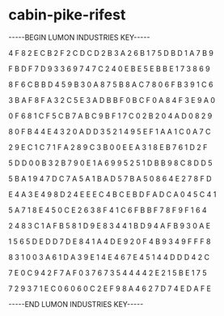 # cabin-pike-rifest

-----BEGIN LUMON INDUSTRIES KEY-----

4 F 8 2 E C B 2 F 2 C D C D 2 B 3 A 2 6 B 1 7 5 D B D 1 A 7 B 9

F B D F 7 D 9 3 3 6 9 7 4 7 C 2 4 0 E B E 5 E B B E 1 7 3 8 6 9

8 F 6 C B B D 4 5 9 B 3 0 A 8 7 5 B 8 A C 7 8 0 6 F B 3 9 1 C 6

3 B A F 8 F A 3 2 C 5 E 3 A D B B F 0 B C F 0 A 8 4 F 3 E 9 A 0

0 F 6 8 1 C F 5 C B 7 A B C 9 B F 1 7 C 0 2 B 2 0 4 A D 0 8 2 9

8 0 F B 4 4 E 4 3 2 0 A D D 3 5 2 1 4 9 5 E F 1 A A 1 C 0 A 7 C

2 9 E C 1 C 7 1 F A 2 8 9 C 3 B 0 0 E E A 3 1 8 E B 7 6 1 D 2 F

5 D D 0 0 B 3 2 B 7 9 0 E 1 A 6 9 9 5 2 5 1 D B B 9 8 C 8 D D 5

5 B A 1 9 4 7 D C 7 A 5 A 1 B A D 5 7 B A 5 0 8 6 4 E 2 7 8 F D

E 4 A 3 E 4 9 8 D 2 4 E E E C 4 B C E B D F A D C A 0 4 5 C 4 1

5 A 7 1 8 E 4 5 0 C E 2 6 3 8 F 4 1 C 6 F B B F 7 8 F 9 F 1 6 4

2 4 8 3 C 1 A F B 5 8 1 D 9 E 8 3 4 4 1 B D 9 4 A F B 9 3 0 A E

1 5 6 5 D E D D 7 D E 8 4 1 A 4 D E 9 2 0 F 4 B 9 3 4 9 F F F 8

8 3 1 0 0 3 A 6 1 D A 3 9 E 1 4 E 4 6 7 E 4 5 1 4 4 D D D 4 2 C

7 E 0 C 9 4 2 F 7 A F 0 3 7 6 7 3 5 4 4 4 4 2 E 2 1 5 B E 1 7 5

7 2 9 3 7 1 E C 0 6 0 6 0 C 2 E F 9 8 A 4 6 2 7 D 7 4 E D A F E

-----END LUMON INDUSTRIES KEY-----
